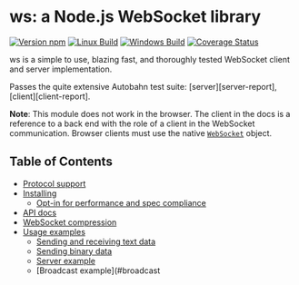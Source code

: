 # ws: a Node.js WebSocket library

[![Version npm](https://img.shields.io/npm/v/ws.svg)](https://www.npmjs.com/package/ws)
[![Linux Build](https://img.shields.io/travis/websockets/ws/master.svg)](https://travis-ci.org/websockets/ws)
[![Windows Build](https://ci.appveyor.com/api/projects/status/github/websockets/ws?branch=master&svg=true)](https://ci.appveyor.com/project/lpinca/ws)
[![Coverage Status](https://img.shields.io/coveralls/websockets/ws/master.svg)](https://coveralls.io/r/websockets/ws?branch=master)

ws is a simple to use, blazing fast, and thoroughly tested WebSocket client
and server implementation.

Passes the quite extensive Autobahn test suite: [server][server-report],
[client][client-report].

**Note**: This module does not work in the browser. The client in the docs is a
reference to a back end with the role of a client in the WebSocket
communication. Browser clients must use the native
[`WebSocket`](https://developer.mozilla.org/en-US/docs/Web/API/WebSocket) object.

## Table of Contents

* [Protocol support](#protocol-support)
* [Installing](#installing)
  + [Opt-in for performance and spec compliance](#opt-in-for-performance-and-spec-compliance)
* [API docs](#api-docs)
* [WebSocket compression](#websocket-compression)
* [Usage examples](#usage-examples)
  + [Sending and receiving text data](#sending-and-receiving-text-data)
  + [Sending binary data](#sending-binary-data)
  + [Server example](#server-example)
  + [Broadcast example](#broadcast